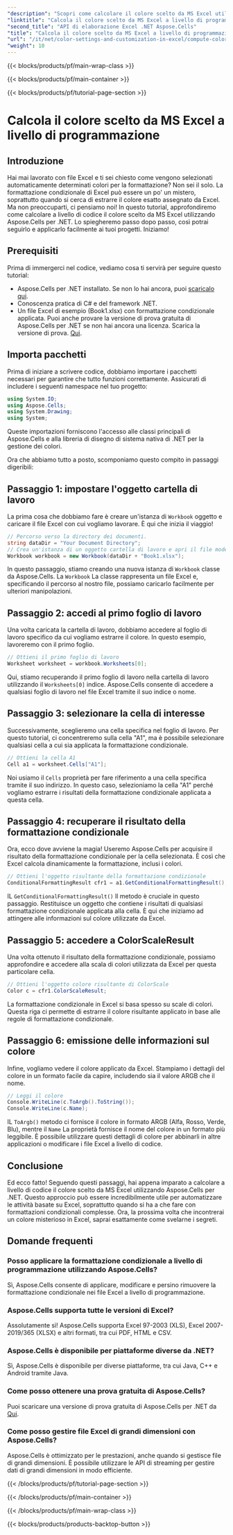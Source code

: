 ```yaml
---
"description": "Scopri come calcolare il colore scelto da MS Excel utilizzando Aspose.Cells per .NET. Segui questa guida passo passo per accedere al colore di formattazione condizionale di Excel da codice."
"linktitle": "Calcola il colore scelto da MS Excel a livello di programmazione"
"second_title": "API di elaborazione Excel .NET Aspose.Cells"
"title": "Calcola il colore scelto da MS Excel a livello di programmazione"
"url": "/it/net/color-settings-and-customization-in-excel/compute-color-chosen-by-ms-excel/"
"weight": 10
---
```


{{< blocks/products/pf/main-wrap-class >}}

{{< blocks/products/pf/main-container >}}

{{< blocks/products/pf/tutorial-page-section >}}

# Calcola il colore scelto da MS Excel a livello di programmazione

## Introduzione
Hai mai lavorato con file Excel e ti sei chiesto come vengono selezionati automaticamente determinati colori per la formattazione? Non sei il solo. La formattazione condizionale di Excel può essere un po' un mistero, soprattutto quando si cerca di estrarre il colore esatto assegnato da Excel. Ma non preoccuparti, ci pensiamo noi! In questo tutorial, approfondiremo come calcolare a livello di codice il colore scelto da MS Excel utilizzando Aspose.Cells per .NET. Lo spiegheremo passo dopo passo, così potrai seguirlo e applicarlo facilmente ai tuoi progetti. Iniziamo!
## Prerequisiti
Prima di immergerci nel codice, vediamo cosa ti servirà per seguire questo tutorial:
- Aspose.Cells per .NET installato. Se non lo hai ancora, puoi [scaricalo qui](https://releases.aspose.com/cells/net/).
- Conoscenza pratica di C# e del framework .NET.
- Un file Excel di esempio (Book1.xlsx) con formattazione condizionale applicata.
Puoi anche provare la versione di prova gratuita di Aspose.Cells per .NET se non hai ancora una licenza. Scarica la versione di prova. [Qui](https://releases.aspose.com/).
## Importa pacchetti
Prima di iniziare a scrivere codice, dobbiamo importare i pacchetti necessari per garantire che tutto funzioni correttamente. Assicurati di includere i seguenti namespace nel tuo progetto:
```csharp
using System.IO;
using Aspose.Cells;
using System.Drawing;
using System;
```
Queste importazioni forniscono l'accesso alle classi principali di Aspose.Cells e alla libreria di disegno di sistema nativa di .NET per la gestione dei colori.

Ora che abbiamo tutto a posto, scomponiamo questo compito in passaggi digeribili:
## Passaggio 1: impostare l'oggetto cartella di lavoro
La prima cosa che dobbiamo fare è creare un'istanza di `Workbook` oggetto e caricare il file Excel con cui vogliamo lavorare. È qui che inizia il viaggio!
```csharp
// Percorso verso la directory dei documenti.
string dataDir = "Your Document Directory";
// Crea un'istanza di un oggetto cartella di lavoro e apri il file modello
Workbook workbook = new Workbook(dataDir + "Book1.xlsx");
```
In questo passaggio, stiamo creando una nuova istanza di `Workbook` classe da Aspose.Cells. La `Workbook` La classe rappresenta un file Excel e, specificando il percorso al nostro file, possiamo caricarlo facilmente per ulteriori manipolazioni.
## Passaggio 2: accedi al primo foglio di lavoro
Una volta caricata la cartella di lavoro, dobbiamo accedere al foglio di lavoro specifico da cui vogliamo estrarre il colore. In questo esempio, lavoreremo con il primo foglio.
```csharp
// Ottieni il primo foglio di lavoro
Worksheet worksheet = workbook.Worksheets[0];
```
Qui, stiamo recuperando il primo foglio di lavoro nella cartella di lavoro utilizzando il `Worksheets[0]` indice. Aspose.Cells consente di accedere a qualsiasi foglio di lavoro nel file Excel tramite il suo indice o nome.
## Passaggio 3: selezionare la cella di interesse
Successivamente, sceglieremo una cella specifica nel foglio di lavoro. Per questo tutorial, ci concentreremo sulla cella "A1", ma è possibile selezionare qualsiasi cella a cui sia applicata la formattazione condizionale.
```csharp
// Ottieni la cella A1
Cell a1 = worksheet.Cells["A1"];
```
Noi usiamo il `Cells` proprietà per fare riferimento a una cella specifica tramite il suo indirizzo. In questo caso, selezioniamo la cella "A1" perché vogliamo estrarre i risultati della formattazione condizionale applicata a questa cella.
## Passaggio 4: recuperare il risultato della formattazione condizionale
Ora, ecco dove avviene la magia! Useremo Aspose.Cells per acquisire il risultato della formattazione condizionale per la cella selezionata. È così che Excel calcola dinamicamente la formattazione, inclusi i colori.
```csharp
// Ottieni l'oggetto risultante della formattazione condizionale
ConditionalFormattingResult cfr1 = a1.GetConditionalFormattingResult();
```
IL `GetConditionalFormattingResult()` Il metodo è cruciale in questo passaggio. Restituisce un oggetto che contiene i risultati di qualsiasi formattazione condizionale applicata alla cella. È qui che iniziamo ad attingere alle informazioni sul colore utilizzate da Excel.
## Passaggio 5: accedere a ColorScaleResult
Una volta ottenuto il risultato della formattazione condizionale, possiamo approfondire e accedere alla scala di colori utilizzata da Excel per questa particolare cella.
```csharp
// Ottieni l'oggetto colore risultante di ColorScale
Color c = cfr1.ColorScaleResult;
```
La formattazione condizionale in Excel si basa spesso su scale di colori. Questa riga ci permette di estrarre il colore risultante applicato in base alle regole di formattazione condizionale.
## Passaggio 6: emissione delle informazioni sul colore
Infine, vogliamo vedere il colore applicato da Excel. Stampiamo i dettagli del colore in un formato facile da capire, includendo sia il valore ARGB che il nome.
```csharp
// Leggi il colore
Console.WriteLine(c.ToArgb().ToString());
Console.WriteLine(c.Name);
```
IL `ToArgb()` metodo ci fornisce il colore in formato ARGB (Alfa, Rosso, Verde, Blu), mentre il `Name` La proprietà fornisce il nome del colore in un formato più leggibile. È possibile utilizzare questi dettagli di colore per abbinarli in altre applicazioni o modificare i file Excel a livello di codice.

## Conclusione
Ed ecco fatto! Seguendo questi passaggi, hai appena imparato a calcolare a livello di codice il colore scelto da MS Excel utilizzando Aspose.Cells per .NET. Questo approccio può essere incredibilmente utile per automatizzare le attività basate su Excel, soprattutto quando si ha a che fare con formattazioni condizionali complesse. Ora, la prossima volta che incontrerai un colore misterioso in Excel, saprai esattamente come svelarne i segreti.
## Domande frequenti
### Posso applicare la formattazione condizionale a livello di programmazione utilizzando Aspose.Cells?
Sì, Aspose.Cells consente di applicare, modificare e persino rimuovere la formattazione condizionale nei file Excel a livello di programmazione.
### Aspose.Cells supporta tutte le versioni di Excel?
Assolutamente sì! Aspose.Cells supporta Excel 97-2003 (XLS), Excel 2007-2019/365 (XLSX) e altri formati, tra cui PDF, HTML e CSV.
### Aspose.Cells è disponibile per piattaforme diverse da .NET?
Sì, Aspose.Cells è disponibile per diverse piattaforme, tra cui Java, C++ e Android tramite Java.
### Come posso ottenere una prova gratuita di Aspose.Cells?
Puoi scaricare una versione di prova gratuita di Aspose.Cells per .NET da [Qui](https://releases.aspose.com/).
### Come posso gestire file Excel di grandi dimensioni con Aspose.Cells?
Aspose.Cells è ottimizzato per le prestazioni, anche quando si gestisce file di grandi dimensioni. È possibile utilizzare le API di streaming per gestire dati di grandi dimensioni in modo efficiente.

{{< /blocks/products/pf/tutorial-page-section >}}

{{< /blocks/products/pf/main-container >}}

{{< /blocks/products/pf/main-wrap-class >}}

{{< blocks/products/products-backtop-button >}}